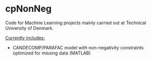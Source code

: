 cpNonNeg
=======

Code for Machine Learning projects mainly carried out at Technical University of Denmark.

<u>Currently includes:</u>

* CANDECOMP/PARAFAC model with non-negativity constraints optimized for missing data (MATLAB)
